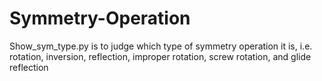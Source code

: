# Symmetry-Operation

Show_sym_type.py is to judge which type of symmetry operation it is, i.e. rotation, inversion, reflection, improper rotation, screw rotation, and glide reflection 
